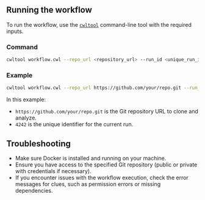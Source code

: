## Running the workflow

To run the workflow, use the [`cwltool`](https://github.com/common-workflow-language/cwltool) command-line tool with the required inputs.

### Command

```bash
cwltool workflow.cwl --repo_url <repository_url> --run_id <unique_run_id>
```

### Example

```bash
cwltool workflow.cwl --repo_url https://github.com/your/repo.git --run_id 4242
```

In this example:
- `https://github.com/your/repo.git` is the Git repository URL to clone and analyze.
- `4242` is the unique identifier for the current run.

## Troubleshooting

- Make sure Docker is installed and running on your machine.
- Ensure you have access to the specified Git repository (public or private with credentials if necessary).
- If you encounter issues with the workflow execution, check the error messages for clues, such as permission errors or missing dependencies.
